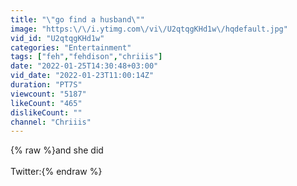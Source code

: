 ```yaml
---
title: "\"go find a husband\""
image: "https:\/\/i.ytimg.com\/vi\/U2qtqgKHd1w\/hqdefault.jpg"
vid_id: "U2qtqgKHd1w"
categories: "Entertainment"
tags: ["feh","fehdison","chriiis"]
date: "2022-01-25T14:30:48+03:00"
vid_date: "2022-01-23T11:00:14Z"
duration: "PT7S"
viewcount: "5187"
likeCount: "465"
dislikeCount: ""
channel: "Chriiis"
---
```

{% raw %}and she did<br /><br />Twitter:{% endraw %}
